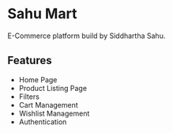 # Sahu Mart
E-Commerce platform build by Siddhartha Sahu.

## Features
- Home Page
- Product Listing Page
- Filters
- Cart Management
- Wishlist Management
- Authentication